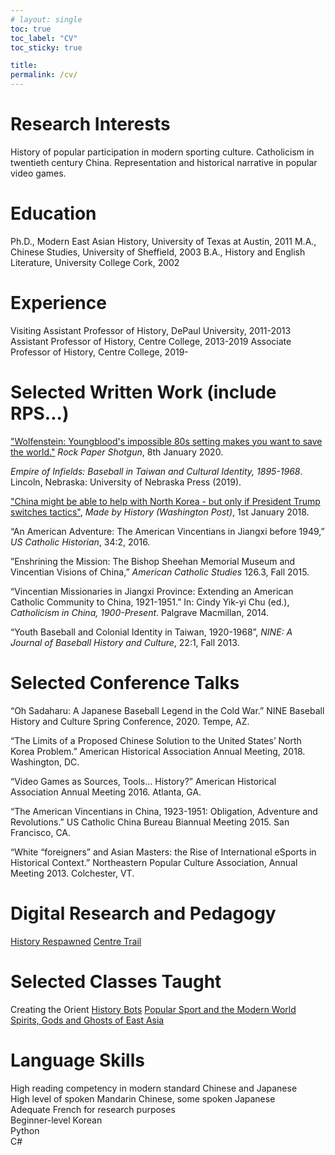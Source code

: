 ```yaml
---
# layout: single
toc: true
toc_label: "CV"
toc_sticky: true

title: 
permalink: /cv/
---
```

# Research Interests  
History of popular participation in modern sporting culture. Catholicism in twentieth century China. Representation and historical narrative in popular video games. 

# Education

Ph.D., Modern East Asian History, University of Texas at Austin, 2011
M.A., Chinese Studies, University of Sheffield, 2003
B.A., History and English Literature, University College Cork, 2002

# Experience

Visiting Assistant Professor of History, DePaul University, 2011-2013
Assistant Professor of History, Centre College, 2013-2019
Associate Professor of History, Centre College, 2019-

# Selected Written Work (include RPS...)

["Wolfenstein: Youngblood's impossible 80s setting makes you want to save the world."](https://www.rockpapershotgun.com/2020/01/08/wolfenstein-youngbloods-impossible-80s-setting-makes-you-want-to-save-the-world/) *Rock Paper Shotgun*, 8th January 2020.

*Empire of Infields: Baseball in Taiwan and Cultural Identity, 1895-1968*. Lincoln, Nebraska: University of Nebraska Press (2019).

["China might be able to help with North Korea - but only if President Trump switches tactics"](https://www.washingtonpost.com/news/made-by-history/wp/2018/01/18/china-might-be-able-to-help-with-north-korea-but-only-if-president-trump-switches-tactics/), *Made by History (Washington Post)*, 1st January 2018.

“An American Adventure: The American Vincentians in Jiangxi before 1949,” *US Catholic Historian*, 34:2, 2016.

”Enshrining the Mission: The Bishop Sheehan Memorial Museum and Vincentian Visions of China,” *American Catholic Studies* 126.3, Fall 2015.

“Vincentian Missionaries in Jiangxi Province: Extending an American Catholic Community to China, 1921-1951.” In: Cindy Yik-yi Chu (ed.), *Catholicism in China, 1900-Present*. Palgrave Macmillan, 2014.

“Youth Baseball and Colonial Identity in Taiwan, 1920-1968”, *NINE: A Journal of Baseball History and Culture*, 22:1, Fall  2013.

# Selected Conference Talks

“Oh Sadaharu: A Japanese Baseball Legend in the Cold War.” NINE Baseball History and Culture Spring Conference, 2020. Tempe, AZ.

“The Limits of a Proposed Chinese Solution to the United States’ North Korea Problem.” American Historical Association Annual Meeting, 2018. Washington, DC.

“Video Games as Sources, Tools… History?” American Historical Association Annual Meeting 2016. Atlanta, GA.

“The American Vincentians in China, 1923-1951: Obligation, Adventure and Revolutions.” US Catholic China Bureau Biannual Meeting 2015. San Francisco, CA.

“White “foreigners” and Asian Masters: the Rise of International eSports in Historical Context.” Northeastern Popular Culture Association, Annual Meeting 2013. Colchester, VT.

# Digital Research and Pedagogy

[History Respawned](http://www.historyrespawned.com)
[Centre Trail](http://www.centretrail.com)

# Selected Classes Taught

Creating the Orient
[History Bots](https://ctl.centre.edu/2020/04/29/inspirations-faculty-profile-john-harney/)
[Popular Sport and the Modern World](https://sites.centre.edu/popularsport/)
[Spirits, Gods and Ghosts of East Asia](https://sites.centre.edu/ghostsofasia/)

# Language Skills

High reading competency in modern standard Chinese and Japanese      
High level of spoken Mandarin Chinese, some spoken Japanese   
Adequate French for research purposes    
Beginner-level Korean   
Python    
C#   